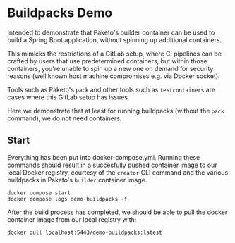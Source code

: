 # Buildpacks Demo

Intended to demonstrate that Paketo's builder container can be used to build a Spring Boot application, without spinning up additional containers.

This mimicks the restrictions of a GitLab setup, where CI pipelines can be crafted by users that use predetermined containers, but within those containers, you're unable to spin up a new one on demand for security reasons (well known host machine compromises e.g. via Docker socket).

Tools such as Paketo's `pack` and other tools such as `testcontainers` are cases where this GitLab setup has issues.

Here we demonstrate that at least for running buildpacks (without the `pack` command), we do not need containers.

## Start

Everything has been put into docker-compose.yml.
Running these commands should result in a succesfully pushed container image to our local Docker registry, courtesy of the `creator` CLI command and the various buildpacks in Paketo's `builder` container image.

```
docker compose start
docker compose logs demo-buildpacks -f
```

After the build process has completed, we should be able to pull the docker container image from our local registry with:

```
docker pull localhost:5443/demo-buildpacks:latest
```
